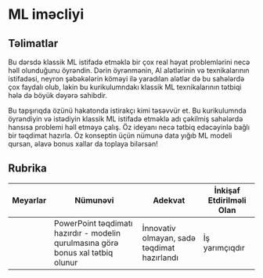 # ML iməcliyi

## Təlimatlar

Bu dərsdə klassik ML istifadə etməklə bir çox real həyat problemlərini necə həll olunduğunu öyrəndin. Dərin öyrənmənin, AI alətlərinin və texnikalarının istifadəsi, neyron şəbəkələrin köməyi ilə yaradılan alətlər də bu sahələrdə çox faydalı olub, lakin bu kurikulumndakı klassik ML texnikalarının tətbiqi hələ də böyük dəyərə sahibdir.

Bu tapşırıqda özünü hakatonda istirakçı kimi təsəvvür et. Bu kurikulumnda öyrəndiyin və istədiyin klassik ML istifadə etməklə adı çəkilmiş sahələrdə hansısa problemi həll etməyə çalış. Öz ideyanı necə tətbiq edəcəyinlə bağlı bir təqdimat hazırla. Öz konseptin üçün nümunə data yığıb ML modeli qursan, əlavə bonus xallar da toplaya bilərsən!

## Rubrika

| Meyarlar | Nümunəvi | Adekvat | İnkişaf Etdirilməli Olan |
| -------- | -------- | ------- | ------------------------ |
|          | PowerPoint təqdimatı hazırdır - modelin qurulmasına görə bonus xal tətbiq olunur | İnnovativ olmayan, sadə təqdimat hazırlandı | İş yarımçıqdır |
